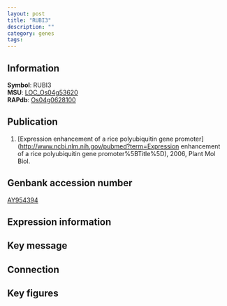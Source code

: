 ```yaml
---
layout: post
title: "RUBI3"
description: ""
category: genes
tags: 
---
```


## Information
__Symbol__: RUBI3  
__MSU__: [LOC_Os04g53620](http://rice.plantbiology.msu.edu/cgi-bin/ORF_infopage.cgi?orf=LOC_Os04g53620)  
__RAPdb__: [Os04g0628100](http://rapdb.dna.affrc.go.jp/viewer/gbrowse_details/irgsp1?name=Os04g0628100)  

## Publication
1. [Expression enhancement of a rice polyubiquitin gene promoter](http://www.ncbi.nlm.nih.gov/pubmed?term=Expression enhancement of a rice polyubiquitin gene promoter%5BTitle%5D), 2006, Plant Mol Biol.

## Genbank accession number
[AY954394](http://www.ncbi.nlm.nih.gov/nuccore/AY954394)  

## Expression information

## Key message

## Connection

## Key figures


